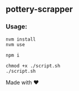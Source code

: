 ## pottery-scrapper
### Usage:

    nvm install
    nvm use

    npm i
    
    chmod +x ./script.sh
    ./script.sh

Made with ❤️
